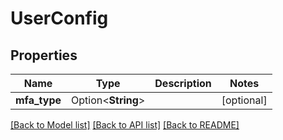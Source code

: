 # UserConfig

## Properties

Name | Type | Description | Notes
------------ | ------------- | ------------- | -------------
**mfa_type** | Option<**String**> |  | [optional]

[[Back to Model list]](../README.md#documentation-for-models) [[Back to API list]](../README.md#documentation-for-api-endpoints) [[Back to README]](../README.md)


